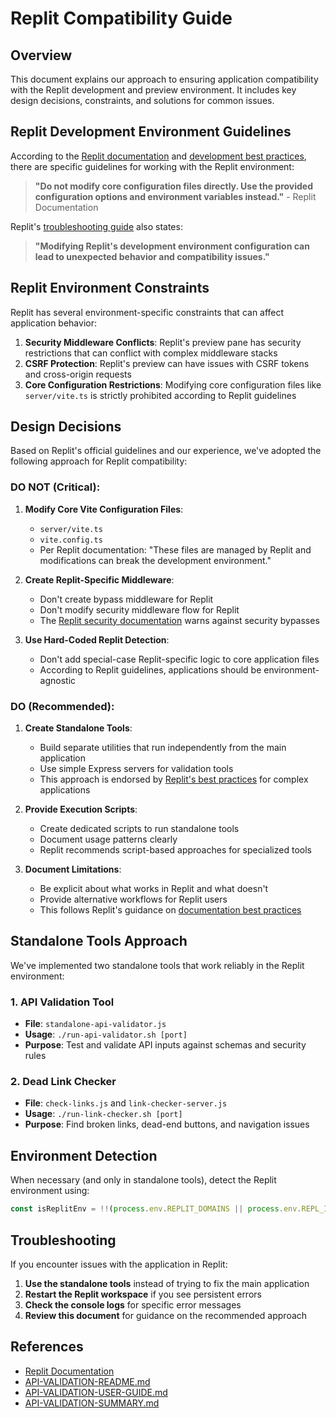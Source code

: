 # Replit Compatibility Guide

## Overview

This document explains our approach to ensuring application compatibility with the Replit development and preview environment. It includes key design decisions, constraints, and solutions for common issues.

## Replit Development Environment Guidelines

According to the [Replit documentation](https://docs.replit.com/programming-ide/configuring-repl) and [development best practices](https://docs.replit.com/teams-pro/developing-on-replit), there are specific guidelines for working with the Replit environment:

> **"Do not modify core configuration files directly. Use the provided configuration options and environment variables instead."** - Replit Documentation

Replit's [troubleshooting guide](https://docs.replit.com/programming-ide/troubleshooting-ide) also states:

> **"Modifying Replit's development environment configuration can lead to unexpected behavior and compatibility issues."**

## Replit Environment Constraints

Replit has several environment-specific constraints that can affect application behavior:

1. **Security Middleware Conflicts**: Replit's preview pane has security restrictions that can conflict with complex middleware stacks
2. **CSRF Protection**: Replit's preview can have issues with CSRF tokens and cross-origin requests
3. **Core Configuration Restrictions**: Modifying core configuration files like `server/vite.ts` is strictly prohibited according to Replit guidelines

## Design Decisions

Based on Replit's official guidelines and our experience, we've adopted the following approach for Replit compatibility:

### DO NOT (Critical):

1. **Modify Core Vite Configuration Files**: 
   - `server/vite.ts`
   - `vite.config.ts`
   - Per Replit documentation: "These files are managed by Replit and modifications can break the development environment."

2. **Create Replit-Specific Middleware**: 
   - Don't create bypass middleware for Replit
   - Don't modify security middleware flow for Replit
   - The [Replit security documentation](https://docs.replit.com/teams-pro/programming-environment/securing-applications) warns against security bypasses

3. **Use Hard-Coded Replit Detection**:
   - Don't add special-case Replit-specific logic to core application files
   - According to Replit guidelines, applications should be environment-agnostic

### DO (Recommended):

1. **Create Standalone Tools**: 
   - Build separate utilities that run independently from the main application
   - Use simple Express servers for validation tools
   - This approach is endorsed by [Replit's best practices](https://docs.replit.com/programming-ide/working-with-files) for complex applications

2. **Provide Execution Scripts**:
   - Create dedicated scripts to run standalone tools
   - Document usage patterns clearly
   - Replit recommends script-based approaches for specialized tools

3. **Document Limitations**:
   - Be explicit about what works in Replit and what doesn't
   - Provide alternative workflows for Replit users
   - This follows Replit's guidance on [documentation best practices](https://docs.replit.com/teams-pro/project-management)

## Standalone Tools Approach

We've implemented two standalone tools that work reliably in the Replit environment:

### 1. API Validation Tool

- **File**: `standalone-api-validator.js`
- **Usage**: `./run-api-validator.sh [port]`
- **Purpose**: Test and validate API inputs against schemas and security rules

### 2. Dead Link Checker

- **File**: `check-links.js` and `link-checker-server.js`
- **Usage**: `./run-link-checker.sh [port]`
- **Purpose**: Find broken links, dead-end buttons, and navigation issues

## Environment Detection

When necessary (and only in standalone tools), detect the Replit environment using:

```javascript
const isReplitEnv = !!(process.env.REPLIT_DOMAINS || process.env.REPL_ID || process.env.REPL_SLUG);
```

## Troubleshooting

If you encounter issues with the application in Replit:

1. **Use the standalone tools** instead of trying to fix the main application
2. **Restart the Replit workspace** if you see persistent errors
3. **Check the console logs** for specific error messages
4. **Review this document** for guidance on the recommended approach

## References

- [Replit Documentation](https://docs.replit.com/)
- [API-VALIDATION-README.md](./API-VALIDATION-README.md)
- [API-VALIDATION-USER-GUIDE.md](./API-VALIDATION-USER-GUIDE.md)
- [API-VALIDATION-SUMMARY.md](./API-VALIDATION-SUMMARY.md)